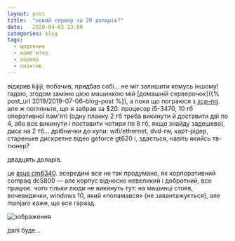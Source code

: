 ```yaml
---
layout: post
title:  "новий сервер за 20 доларів?"
date:   2020-04-03 23:00
categories: blog
tags: 
  - щоденник
  - комп'ютер
  - сервер
  - позитив
---
```


відкрив kijiji, побачив, придбав собі… не міг залишити комусь іншому! гадаю, згодом заміню цією машинкою мій [домашній серверочок]({% post_url 2019/2019-07-06-blog-post %}), а поки що пограюся з [xcp-ng](https://xcp-ng.org). але ж погляньте, що я забрав за $20: процесор i5-3470, 10 гб оперативної пам'яті (одну планку 2 гб треба викинути й доставити дві по 4, або все викинути і поставити чотири по 8 гб, якщо знайду задешево), диск на 2 тб… дрібнички до купи: wifi/ethernet, dvd-rw, карт-рідер, стареньке дискретне відео geforce gt620 і, здається, навіть якийсь тв-тюнер?

двадцять доларів.

це [asus cm6340](https://www.asus.com/me-en/Tower-PCs/CM6340/specifications). всередині все не так продумано, як корпоративний compaq dc5800 — але корпус відносно невеликий і добротний, все працює. чого тільки люди не викинуть тут: на машинці стояв, вочевидячки, windows 10, який «поламався» (не завантажується), але manjaro каже, що все гаразд.

![зображення](/assets/images/2020/2020-04-03-new-server_01.jpg)

далі буде…
